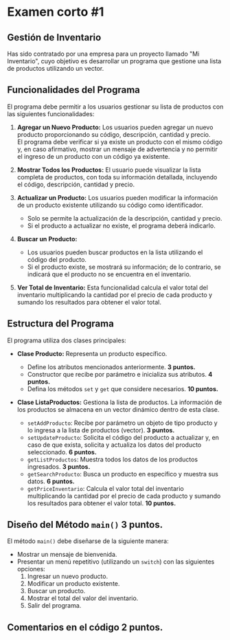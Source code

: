 # Examen corto #1

## Gestión de Inventario

Has sido contratado por una empresa para un proyecto llamado "Mi Inventario", cuyo objetivo es desarrollar un programa que gestione una lista de productos utilizando un vector.

## Funcionalidades del Programa

El programa debe permitir a los usuarios gestionar su lista de productos con las siguientes funcionalidades:

1. **Agregar un Nuevo Producto:** Los usuarios pueden agregar un nuevo producto proporcionando su código, descripción, cantidad y precio.  
   El programa debe verificar si ya existe un producto con el mismo código y, en caso afirmativo, mostrar un mensaje de advertencia y no permitir el ingreso de un producto con un código ya existente.

2. **Mostrar Todos los Productos:** El usuario puede visualizar la lista completa de productos, con toda su información detallada, incluyendo el código, descripción, cantidad y precio.

3. **Actualizar un Producto:** Los usuarios pueden modificar la información de un producto existente utilizando su código como identificador.

   - Solo se permite la actualización de la descripción, cantidad y precio.
   - Si el producto a actualizar no existe, el programa deberá indicarlo.

4. **Buscar un Producto:**

   - Los usuarios pueden buscar productos en la lista utilizando el código del producto.
   - Si el producto existe, se mostrará su información; de lo contrario, se indicará que el producto no se encuentra en el inventario.

5. **Ver Total de Inventario:** Esta funcionalidad calcula el valor total del inventario multiplicando la cantidad por el precio de cada producto y sumando los resultados para obtener el valor total.

## Estructura del Programa

El programa utiliza dos clases principales:

- **Clase Producto:** Representa un producto específico.

  - Define los atributos mencionados anteriormente. **3 puntos.**
  - Constructor que recibe por parámetro e inicializa sus atributos. **4 puntos.**
  - Defina los métodos `set` y `get` que considere necesarios. **10 puntos.**

- **Clase ListaProductos:** Gestiona la lista de productos. La información de los productos se almacena en un vector dinámico dentro de esta clase.
  - `setAddProducto`: Recibe por parámetro un objeto de tipo producto y lo ingresa a la lista de productos (vector). **3 puntos.**
  - `setUpdateProducto`: Solicita el código del producto a actualizar y, en caso de que exista, solicita y actualiza los datos del producto seleccionado. **6 puntos.**
  - `getListProductos`: Muestra todos los datos de los productos ingresados. **3 puntos.**
  - `getSearchProducto`: Busca un producto en específico y muestra sus datos. **6 puntos.**
  - `getPriceInventario`: Calcula el valor total del inventario multiplicando la cantidad por el precio de cada producto y sumando los resultados para obtener el valor total. **10 puntos.**

## Diseño del Método `main()` **3 puntos.**

El método `main()` debe diseñarse de la siguiente manera:

- Mostrar un mensaje de bienvenida.
- Presentar un menú repetitivo (utilizando un `switch`) con las siguientes opciones:
  1. Ingresar un nuevo producto.
  2. Modificar un producto existente.
  3. Buscar un producto.
  4. Mostrar el total del valor del inventario.
  5. Salir del programa.

## Comentarios en el código **2 puntos.**
